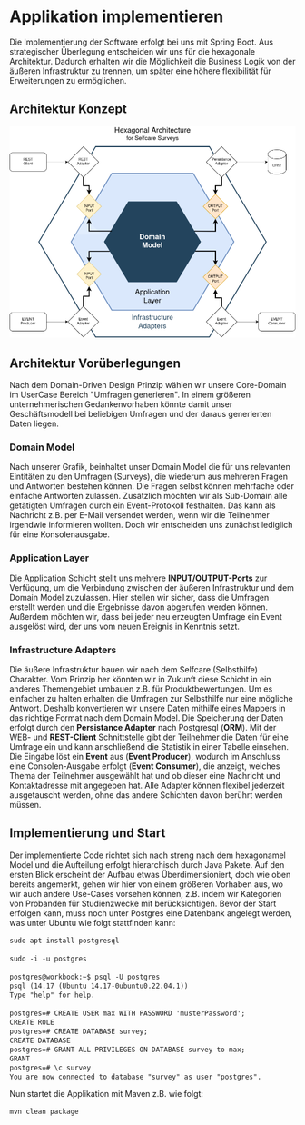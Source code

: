 # Applikation implementieren

Die Implementierung der Software erfolgt bei uns mit Spring Boot. Aus strategischer Überlegung entscheiden wir uns für die hexagonale Architektur.
Dadurch erhalten wir die Möglichkeit die Business Logik von der äußeren Infrastruktur zu trennen, um später eine höhere flexibilität für Erweiterungen zu ermöglichen.

## Architektur Konzept

![hexagonale Architektur](./concepts/hexagonal-architecture-for-selfcare-surveys.png)

## Architektur Vorüberlegungen

Nach dem Domain-Driven Design Prinzip wählen wir unsere Core-Domain im UserCase Bereich "Umfragen generieren". In einem größeren unternehmerischen Gedankenvorhaben könnte damit unser Geschäftsmodell bei beliebigen Umfragen und der daraus generierten Daten liegen.

### Domain Model

Nach unserer Grafik, beinhaltet unser Domain Model die für uns relevanten Eintitäten zu den Umfragen (Surveys), die wiederum aus mehreren Fragen und Antworten bestehen können. Die Fragen selbst können mehrfache oder einfache Antworten zulassen. Zusätzlich möchten wir als Sub-Domain alle getätigten Umfragen durch ein Event-Protokoll festhalten. Das kann als Nachricht z.B. per E-Mail versendet werden, wenn wir die Teilnehmer irgendwie informieren wollten. Doch wir entscheiden uns zunächst lediglich für eine Konsolenausgabe.

### Application Layer

Die Application Schicht stellt uns mehrere <b>INPUT/OUTPUT-Ports</b> zur Verfügung, um die Verbindung zwischen der äußeren Infrastruktur und dem Domain Model zuzulassen. Hier stellen wir sicher, dass die Umfragen erstellt werden und die Ergebnisse davon abgerufen werden können. Außerdem möchten wir, dass bei jeder neu erzeugten Umfrage ein Event ausgelöst wird, der uns vom neuen Ereignis in Kenntnis setzt.

### Infrastructure Adapters

Die äußere Infrastruktur bauen wir nach dem Selfcare (Selbsthilfe) Charakter. Vom Prinzip her könnten wir in Zukunft diese Schicht in ein anderes Themengebiet umbauen z.B. für Produktbewertungen. Um es einfacher zu halten erhalten die Umfragen zur Selbsthilfe nur eine mögliche Antwort. Deshalb konvertieren wir unsere Daten mithilfe eines Mappers in das richtige Format nach dem Domain Model.
Die Speicherung der Daten erfolgt durch den <b>Persistance Adapter</b> nach Postgresql (<b>ORM</b>). Mit der WEB- und <b>REST-Client</b> Schnittstelle gibt der Teilnehmer die Daten für eine Umfrage ein und kann anschließend die Statistik in einer Tabelle einsehen. Die Eingabe löst ein <b>Event</b> aus (<b>Event Producer</b>), wodurch im Anschluss eine Consolen-Ausgabe erfolgt (<b>Event Consumer</b>), die anzeigt, welches Thema der Teilnehmer ausgewählt hat und ob dieser eine Nachricht und Kontaktadresse mit angegeben hat. Alle Adapter können flexibel jederzeit ausgetauscht werden, ohne das andere Schichten davon berührt werden müssen.

## Implementierung und Start

Der implementierte Code richtet sich nach streng nach dem hexagonamel Model und die Aufteilung erfolgt hierarchisch durch Java Pakete. Auf den ersten Blick erscheint der Aufbau etwas Überdimensioniert, doch wie oben bereits angemerkt, gehen wir hier von einem größeren Vorhaben aus, wo wir auch andere Use-Cases vorsehen können, z.B. indem wir Kategorien von Probanden für Studienzwecke mit berücksichtigen.
Bevor der Start erfolgen kann, muss noch unter Postgres eine Datenbank angelegt werden, was unter Ubuntu wie folgt stattfinden kann:


```
sudo apt install postgresql

sudo -i -u postgres

postgres@workbook:~$ psql -U postgres
psql (14.17 (Ubuntu 14.17-0ubuntu0.22.04.1))
Type "help" for help.

postgres=# CREATE USER max WITH PASSWORD 'musterPassword';
CREATE ROLE
postgres=# CREATE DATABASE survey;
CREATE DATABASE
postgres=# GRANT ALL PRIVILEGES ON DATABASE survey to max;
GRANT
postgres=# \c survey
You are now connected to database "survey" as user "postgres".
```

Nun startet die Applikation mit Maven z.B. wie folgt:

```
mvn clean package
```
